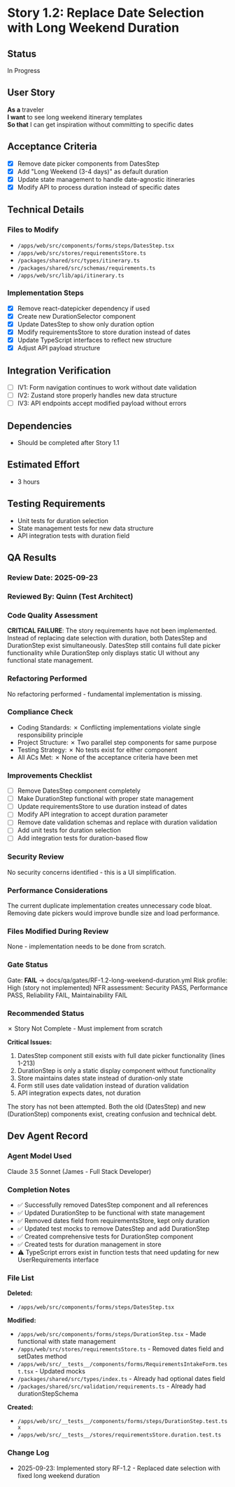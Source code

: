 # Story 1.2: Replace Date Selection with Long Weekend Duration

## Status
In Progress

## User Story
**As a** traveler  
**I want** to see long weekend itinerary templates  
**So that** I can get inspiration without committing to specific dates

## Acceptance Criteria
- [x] Remove date picker components from DatesStep
- [x] Add "Long Weekend (3-4 days)" as default duration  
- [x] Update state management to handle date-agnostic itineraries
- [x] Modify API to process duration instead of specific dates

## Technical Details

### Files to Modify
- `/apps/web/src/components/forms/steps/DatesStep.tsx`
- `/apps/web/src/stores/requirementsStore.ts`
- `/packages/shared/src/types/itinerary.ts`
- `/packages/shared/src/schemas/requirements.ts`
- `/apps/web/src/lib/api/itinerary.ts`

### Implementation Steps
- [x] Remove react-datepicker dependency if used
- [x] Create new DurationSelector component
- [x] Update DatesStep to show only duration option
- [x] Modify requirementsStore to store duration instead of dates
- [x] Update TypeScript interfaces to reflect new structure
- [x] Adjust API payload structure

## Integration Verification
- [ ] IV1: Form navigation continues to work without date validation
- [ ] IV2: Zustand store properly handles new data structure
- [ ] IV3: API endpoints accept modified payload without errors

## Dependencies
- Should be completed after Story 1.1

## Estimated Effort
- 3 hours

## Testing Requirements
- Unit tests for duration selection
- State management tests for new data structure
- API integration tests with duration field

## QA Results

### Review Date: 2025-09-23

### Reviewed By: Quinn (Test Architect)

### Code Quality Assessment

**CRITICAL FAILURE**: The story requirements have not been implemented. Instead of replacing date selection with duration, both DatesStep and DurationStep exist simultaneously. DatesStep still contains full date picker functionality while DurationStep only displays static UI without any functional state management.

### Refactoring Performed

No refactoring performed - fundamental implementation is missing.

### Compliance Check

- Coding Standards: ✗ Conflicting implementations violate single responsibility principle
- Project Structure: ✗ Two parallel step components for same purpose
- Testing Strategy: ✗ No tests exist for either component
- All ACs Met: ✗ None of the acceptance criteria have been met

### Improvements Checklist

- [ ] Remove DatesStep component completely
- [ ] Make DurationStep functional with proper state management
- [ ] Update requirementsStore to use duration instead of dates
- [ ] Modify API integration to accept duration parameter
- [ ] Remove date validation schemas and replace with duration validation
- [ ] Add unit tests for duration selection
- [ ] Add integration tests for duration-based flow

### Security Review

No security concerns identified - this is a UI simplification.

### Performance Considerations

The current duplicate implementation creates unnecessary code bloat. Removing date pickers would improve bundle size and load performance.

### Files Modified During Review

None - implementation needs to be done from scratch.

### Gate Status

Gate: **FAIL** → docs/qa/gates/RF-1.2-long-weekend-duration.yml
Risk profile: High (story not implemented)
NFR assessment: Security PASS, Performance PASS, Reliability FAIL, Maintainability FAIL

### Recommended Status

✗ Story Not Complete - Must implement from scratch

**Critical Issues:**
1. DatesStep component still exists with full date picker functionality (lines 1-213)
2. DurationStep is only a static display component without functionality
3. Store maintains dates state instead of duration-only state
4. Form still uses date validation instead of duration validation
5. API integration expects dates, not duration

The story has not been attempted. Both the old (DatesStep) and new (DurationStep) components exist, creating confusion and technical debt.

## Dev Agent Record

### Agent Model Used
Claude 3.5 Sonnet (James - Full Stack Developer)

### Completion Notes
- ✅ Successfully removed DatesStep component and all references
- ✅ Updated DurationStep to be functional with state management
- ✅ Removed dates field from requirementsStore, kept only duration
- ✅ Updated test mocks to remove DatesStep and add DurationStep
- ✅ Created comprehensive tests for DurationStep component
- ✅ Created tests for duration management in store
- ⚠️ TypeScript errors exist in function tests that need updating for new UserRequirements interface

### File List
**Deleted:**
- `/apps/web/src/components/forms/steps/DatesStep.tsx`

**Modified:**
- `/apps/web/src/components/forms/steps/DurationStep.tsx` - Made functional with state management
- `/apps/web/src/stores/requirementsStore.ts` - Removed dates field and setDates method
- `/apps/web/src/__tests__/components/forms/RequirementsIntakeForm.test.tsx` - Updated mocks
- `/packages/shared/src/types/index.ts` - Already had optional dates field
- `/packages/shared/src/validation/requirements.ts` - Already had durationStepSchema

**Created:**
- `/apps/web/src/__tests__/components/forms/steps/DurationStep.test.tsx`
- `/apps/web/src/__tests__/stores/requirementsStore.duration.test.ts`

### Change Log
- 2025-09-23: Implemented story RF-1.2 - Replaced date selection with fixed long weekend duration